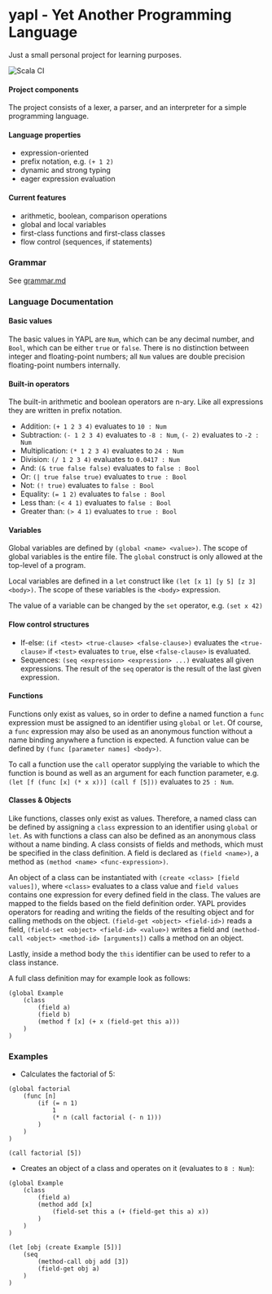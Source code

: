 # yapl - Yet Another Programming Language 
Just a small personal project for learning purposes.

![Scala CI](https://github.com/NiklasReiche/yapl/workflows/Scala%20CI/badge.svg?branch=master)

#### Project components
The project consists of a lexer, a parser, and an interpreter for a simple programming language.

#### Language properties
- expression-oriented
- prefix notation, e.g. `(+ 1 2)`
- dynamic and strong typing
- eager expression evaluation

#### Current features
- arithmetic, boolean, comparison operations
- global and local variables
- first-class functions and first-class classes
- flow control (sequences, if statements)

### Grammar
See [grammar.md](grammar.md)

### Language Documentation
#### Basic values
The basic values in YAPL are `Num`, which can be any decimal number, and `Bool`, which can be either `true` or `false`.
There is no distinction between integer and floating-point numbers; all `Num` values are double precision floating-point
numbers internally.

#### Built-in operators
The built-in arithmetic and boolean operators are n-ary. Like all expressions they are written in prefix notation.
- Addition: `(+ 1 2 3 4)` evaluates to `10 : Num`
- Subtraction: `(- 1 2 3 4)` evaluates to `-8 : Num`, `(- 2)` evaluates to `-2 : Num`
- Multiplication: `(* 1 2 3 4)` evaluates to `24 : Num`
- Division: `(/ 1 2 3 4)` evaluates to `0.0417 : Num`
- And: `(& true false false)` evaluates to `false : Bool`
- Or: `(| true false true)` evaluates to `true : Bool`
- Not: `(! true)` evaluates to `false : Bool`
- Equality: `(= 1 2)` evaluates to `false : Bool`
- Less than: `(< 4 1)` evaluates to `false : Bool`
- Greater than: `(> 4 1)` evaluates to `true : Bool`

#### Variables
Global variables are defined by `(global <name> <value>)`. The scope of global variables is the entire file. The `global`
construct is only allowed at the top-level of a program.

Local variables are defined in a `let` construct like `(let [x 1] [y 5] [z 3] <body>)`. The scope of these variables
is the `<body>` expression.

The value of a variable can be changed by the `set` operator, e.g. `(set x 42)`

#### Flow control structures
- If-else: `(if <test> <true-clause> <false-clause>)` evaluates the `<true-clause>` if `<test>` evaluates to `true`, else
`<false-clause>` is evaluated.
- Sequences: `(seq <expression> <expression> ...)` evaluates all given expressions. The result of the `seq` operator is
the result of the last given expression.

#### Functions
Functions only exist as values, so in order to define a named function a `func` expression must be assigned to an
identifier using `global` or `let`. Of course, a `func` expression may also be used as an anonymous function without a 
name binding anywhere a function is expected. A function value can be defined by `(func [parameter names] <body>)`.

To call a function use the `call` operator supplying the variable to which the function is bound as well as an argument
for each function parameter, e.g. `(let [f (func [x] (* x x))] (call f [5]))` evaluates to `25 : Num`.

#### Classes & Objects
Like functions, classes only exist as values. Therefore, a named class can be defined by assigning a `class` expression to an
identifier using `global` or `let`. As with functions a class can also be defined as an anonymous class without a name binding. 
A class consists of fields and methods, which must be specified in the class definition. 
A field is declared as `(field <name>)`, a method as `(method <name> <func-expression>)`.

An object of a class can be instantiated with `(create <class> [field values])`, where `<class>` evaluates to a class value and 
`field values` contains one expression for every defined field in the class. The values are mapped to the fields based
on the field definition order. YAPL provides operators for reading and writing the fields of the resulting object and
for calling methods on the object. `(field-get <object> <field-id>)` reads a field, `(field-set <object> <field-id> <value>)`
writes a field and `(method-call <object> <method-id> [arguments])` calls a method on an object.

Lastly, inside a method body the `this` identifier can be used to refer to a class instance.

A full class definition may for example look as follows:
```
(global Example
    (class
        (field a)
        (field b)
        (method f [x] (+ x (field-get this a)))
    )
)
```

### Examples
- Calculates the factorial of 5:
```
(global factorial 
    (func [n]
        (if (= n 1)
            1
            (* n (call factorial (- n 1)))
        )
    )
)

(call factorial [5])
```

- Creates an object of a class and operates on it (evaluates to `8 : Num`):
```
(global Example
    (class
        (field a)
        (method add [x]
            (field-set this a (+ (field-get this a) x))
        )
    )
)

(let [obj (create Example [5])]
    (seq
        (method-call obj add [3])
        (field-get obj a)
    )
)
```
